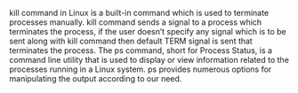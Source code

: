 kill command in Linux  is a built-in command which is used to terminate processes manually. kill command sends a signal to a process which terminates the process, if the user doesn’t specify any signal which is to be sent along with kill command then default TERM signal is sent that terminates the process. The ps command, short for Process Status, is a command line utility that is used to display or view information related to the processes running in a Linux system. ps provides numerous options for manipulating the output according to our need.
